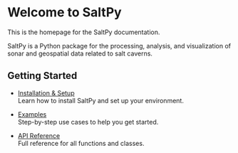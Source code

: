 # Welcome to SaltPy

This is the homepage for the SaltPy documentation.

SaltPy is a Python package for the processing, analysis, and visualization of sonar and geospatial data related to salt caverns.

## Getting Started

- [Installation & Setup](installation.md)  
  Learn how to install SaltPy and set up your environment.

- [Examples](examples/wireframe-EXAMPLE.md)  
  Step-by-step use cases to help you get started.

- [API Reference](api/SonarPy.md)  
  Full reference for all functions and classes.